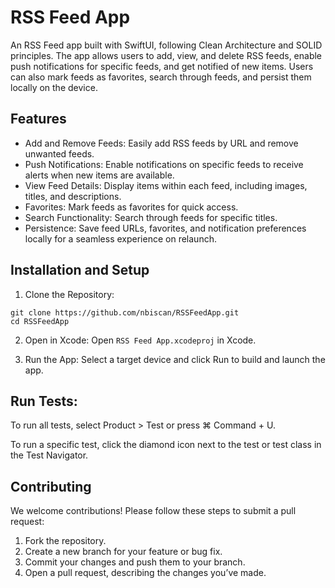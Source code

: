 # RSS Feed App

An RSS Feed app built with SwiftUI, following Clean Architecture and SOLID principles. The app allows users to add, view, and delete RSS feeds, enable push notifications for specific feeds, and get notified of new items. Users can also mark feeds as favorites, search through feeds, and persist them locally on the device.

## Features

* Add and Remove Feeds: Easily add RSS feeds by URL and remove unwanted feeds.
* Push Notifications: Enable notifications on specific feeds to receive alerts when new items are available.
* View Feed Details: Display items within each feed, including images, titles, and descriptions.
* Favorites: Mark feeds as favorites for quick access.
* Search Functionality: Search through feeds for specific titles.
* Persistence: Save feed URLs, favorites, and notification preferences locally for a seamless experience on relaunch.

## Installation and Setup

1. Clone the Repository:
```
git clone https://github.com/nbiscan/RSSFeedApp.git
cd RSSFeedApp
```
2. Open in Xcode: Open `RSS Feed App.xcodeproj` in Xcode.
   
3. Run the App: Select a target device and click Run to build and launch the app.

## Run Tests:
To run all tests, select Product > Test or press ⌘ Command + U.

To run a specific test, click the diamond icon next to the test or test class in the Test Navigator.

## Contributing

We welcome contributions! Please follow these steps to submit a pull request:

1. Fork the repository.
2. Create a new branch for your feature or bug fix.
3. Commit your changes and push them to your branch.
4. Open a pull request, describing the changes you’ve made.
